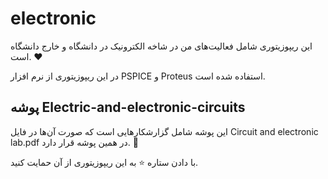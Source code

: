 # electronic

این ریپوزیتوری شامل فعالیت‌های من در شاخه الکترونیک در دانشگاه و خارج دانشگاه است. ❤

در این ریپوزیتوری از نرم افزار PSPICE و Proteus استفاده شده است.

## پوشه Electric-and-electronic-circuits
این پوشه شامل گزارشکار‌هایی است که صورت آن‌ها در فایل Circuit and electronic lab.pdf در همین پوشه قرار دارد. 🐠

با دادن ستاره ⭐ به این ریپوزیتوری از آن حمایت کنید.
